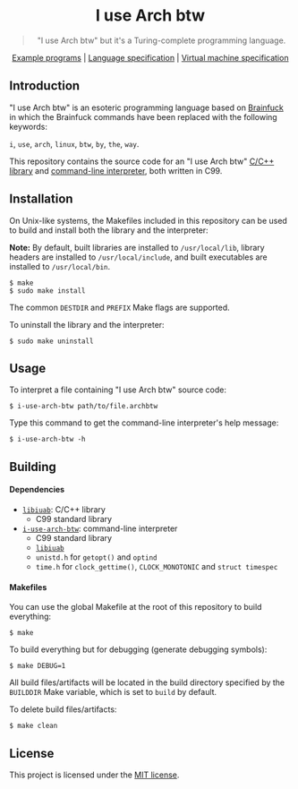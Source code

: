 <div align="center">
    <h1>I use Arch btw</h1>
    <blockquote>
        <p>"I use Arch btw" but it's a Turing-complete programming language.</p>
    </blockquote>
    <a href="./examples">Example programs</a>
    <span>|</span>
    <a href="./docs/LANG_SPEC.md">Language specification</a>
    <span>|</span>
    <a href="./docs/VM_SPEC.md">Virtual machine specification</a>
</div>

## Introduction

"I use Arch btw" is an esoteric programming language based on
[Brainfuck](https://en.wikipedia.org/wiki/Brainfuck) in which the Brainfuck
commands have been replaced with the following keywords:

`i`, `use`, `arch`, `linux`, `btw`, `by`, `the`, `way`.

This repository contains the source code for an "I use Arch btw"
[C/C++ library](./lib) and [command-line interpreter](./cmd), both written in
C99.

## Installation

On Unix-like systems, the Makefiles included in this repository can be used to
build and install both the library and the interpreter:

**Note:** By default, built libraries are installed to `/usr/local/lib`, library
headers are installed to `/usr/local/include`, and built executables are
installed to `/usr/local/bin`.

```
$ make
$ sudo make install
```

The common `DESTDIR` and `PREFIX` Make flags are supported.

To uninstall the library and the interpreter:

```
$ sudo make uninstall
```

## Usage

To interpret a file containing "I use Arch btw" source code:

```
$ i-use-arch-btw path/to/file.archbtw
```

Type this command to get the command-line interpreter's help message:

```
$ i-use-arch-btw -h
```

## Building

#### Dependencies

* [`libiuab`](./lib): C/C++ library
    - C99 standard library
* [`i-use-arch-btw`](./cmd): command-line interpreter
    - C99 standard library
    - [`libiuab`](./lib)
    - `unistd.h` for `getopt()` and `optind`
    - `time.h` for `clock_gettime()`, `CLOCK_MONOTONIC` and `struct timespec`

#### Makefiles

You can use the global Makefile at the root of this repository to build
everything:

```
$ make
```

To build everything but for debugging (generate debugging symbols):

```
$ make DEBUG=1
```

All build files/artifacts will be located in the build directory specified by
the `BUILDDIR` Make variable, which is set to `build` by default.

To delete build files/artifacts:

```
$ make clean
```

## License

This project is licensed under the [MIT license](./LICENSE).
